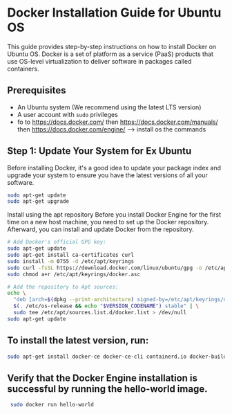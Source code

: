 # Docker Installation Guide for Ubuntu OS

This guide provides step-by-step instructions on how to install Docker on Ubuntu OS. Docker is a set of platform as a service (PaaS) products that use OS-level virtualization to deliver software in packages called containers.

## Prerequisites

- An Ubuntu system (We recommend using the latest LTS version)
- A user account with `sudo` privileges
- fo to https://docs.docker.com/ then https://docs.docker.com/manuals/ then https://docs.docker.com/engine/  --> install os the commands 

## Step 1: Update Your System for Ex Ubuntu

Before installing Docker, it's a good idea to update your package index and upgrade your system to ensure you have the latest versions of all your software.

```bash
sudo apt-get update
sudo apt-get upgrade
```

Install using the apt repository
Before you install Docker Engine for the first time on a new host machine, you need to set up the Docker repository. Afterward, you can install and update Docker from the repository.
```bash
# Add Docker's official GPG key:
sudo apt-get update
sudo apt-get install ca-certificates curl
sudo install -m 0755 -d /etc/apt/keyrings
sudo curl -fsSL https://download.docker.com/linux/ubuntu/gpg -o /etc/apt/keyrings/docker.asc
sudo chmod a+r /etc/apt/keyrings/docker.asc

# Add the repository to Apt sources:
echo \
  "deb [arch=$(dpkg --print-architecture) signed-by=/etc/apt/keyrings/docker.asc] https://download.docker.com/linux/ubuntu \
  $(. /etc/os-release && echo "$VERSION_CODENAME") stable" | \
  sudo tee /etc/apt/sources.list.d/docker.list > /dev/null
sudo apt-get update
```
## To install the latest version, run:
```bash
sudo apt-get install docker-ce docker-ce-cli containerd.io docker-buildx-plugin docker-compose-plugin
```
## Verify that the Docker Engine installation is successful by running the hello-world image.

```bash
 sudo docker run hello-world
```

